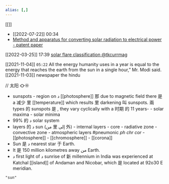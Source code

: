 ```yaml
---
alias: [,]
---
```

[[]]


- [[2022-07-22]] 00:34
- [Method and apparatus for converting solar radiation to electrical power - patent paper](https://patents.google.com/patent/US3781647A/en)

[[2022-03-25]] 17:39
[solar flare classification @tkcurrmag](https://t.me/tkcurrmag/50)

[[2021-11-04]] `05:22`
All the energy humanity uses in a year is equal to the energy that reaches the earth from the sun in a single hour,” Mr. Modi said. [[2021-11-03]] newspaper the hindu

//  太阳 ⛮☼
- sunspots - region on د [[photosphere]] 那 due to magnetic field there 是 a 减少 里 [[temperature]] which results 里 darkening 叫 sunspots. 兩 types 的 sunspots 是 , they vary cyclically with a  时期 的 11 years-
		- solar maxima
		- solar minima
- 99% 的 د solar system
- layers 的 د sun (من 里 إلى 外)
		- internal layers
				- core
				- radiative zone
				- convective zone
		- atmospheric layers #pneumonic _ph chr cor_
				- [[photosphere]]
				- [[chromosphere]]
				- [[corona]]
- Sun 是 د nearest star 于 Earth.
- It 是 150 million kilometres away من Earth.
- د first light of د sunrise of 新 millennium in India was experienced at Katchal [[island]] of Andaman and Nicobar, which 是 located at 92o30 E meridian.
```query 2022-02-20 13:12
"sun"
```